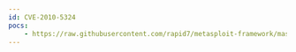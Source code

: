 ```yaml
---
id: CVE-2010-5324
pocs:
    - https://raw.githubusercontent.com/rapid7/metasploit-framework/master/modules/exploits/windows/http/zenworks_uploadservlet.rb
---
```

